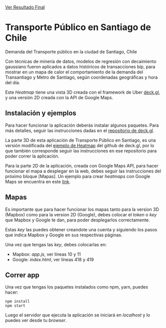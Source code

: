 [Ver Resultado Final](http://niebla.ing.puc.cl/chiletransporte/Heatmap/)

# Transporte Público en Santiago de Chile
Demanda del Transporte público en la ciudad de Santiago, Chile

Con técnicas de minería de datos, modelos de regresión con decaimiento gaussiano fueron aplicados a datos históricos de transacciones bip, para mostrar en un mapa de calor el comportamiento de la demanda del Transantiago y Metro de Santiago, según coordenadas geográficas y hora del día.

Este *Heatmap* tiene una vista 3D creada con el framework de Uber [deck.gl](http://uber.github.io/deck.gl), y una versión 2D creada con la API de Google Maps.

## Instalación y ejemplos

Para hacer funcionar la aplicación deberás instalar algunos paquetes. Para más detalles, seguir las instrucciones dadas en el [repositorio de deck.gl](http://github.com/uber/deck.gl).

La parte 3D de esta aplicación de Transporte Público en Santiago, es una versión modificada del [ejemplo de Heatmap](http://github.com/uber/deck.gl/tree/master/examples/website/3d-heatmap) del github de deck.gl, por lo que también corresponde seguir las instrucciones en ese repositorio para poder correr la aplicación.

Para la parte 2D de la aplicación, creada con Google Maps API, para hacer funcionar el mapa a desplegar en la web, debes seguir las instrucciones del próximo bloque [Mapas].
Un ejemplo para crear *heatmaps* con Google Maps se encuentra en este [link](http://developers.google.com/maps/documentation/javascript/examples/layer-heatmap).

## Mapas

Es importante que para hacer funcionar los mapas tanto para la version 3D (Mapbox) como para la version 2D (Google), debes colocar el *token* o *key* que Mapbox y Google te dan, para poder desplegarlos correctamente.

Estas *key* las puedes obtener creandote una cuenta y siguiendo los pasos que indica Mapbox y Google en sus respectivas páginas.

Una vez que tengas las *key*, debes colocarlas en:

- Mapbox: *app.js*, ver líneas 10 y 11
- Google: *index.html*, ver líneas 418 y 419

## Correr app

Una vez que tengas los paquetes instalados como npm, yarn, puedes hacer:

```
npm install
npm start
```

Luego el servidor que ejecuta la aplicación se iniciará en *localhost* y lo puedes ver desde tu *browser*.
